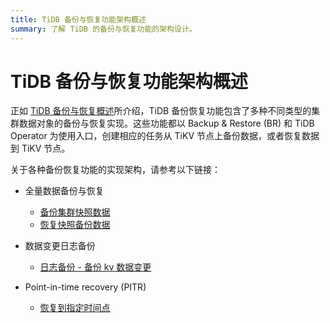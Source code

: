 ```yaml
---
title: TiDB 备份与恢复功能架构概述
summary: 了解 TiDB 的备份与恢复功能的架构设计。
---
```


# TiDB 备份与恢复功能架构概述

正如 [TiDB 备份与恢复概述](/br/backup-and-restore-overview.md)所介绍，TiDB 备份恢复功能包含了多种不同类型的集群数据对象的备份与恢复实现。这些功能都以 Backup & Restore (BR) 和 TiDB Operator 为使用入口，创建相应的任务从 TiKV 节点上备份数据，或者恢复数据到 TiKV 节点。

关于各种备份恢复功能的实现架构，请参考以下链接：

- 全量数据备份与恢复

    - [备份集群快照数据](/br/br-snapshot-architecture.md#备份流程)
    - [恢复快照备份数据](/br/br-snapshot-architecture.md#恢复流程)

- 数据变更日志备份

    - [日志备份 - 备份 kv 数据变更](/br/br-log-architecture.md#日志备份)

- Point-in-time recovery (PITR)

    - [恢复到指定时间点](/br/br-log-architecture.md#pitr)
